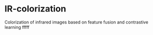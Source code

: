 # IR-colorization
Colorization of infrared images based on feature fusion and contrastive learning
fffff
